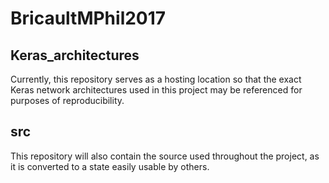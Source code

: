 # BricaultMPhil2017

## Keras_architectures
Currently, this repository serves as a hosting location so that the exact Keras network architectures used in this project may be referenced for purposes of reproducibility.

## src
This repository will also contain the source used throughout the project, as it is converted to a state easily usable by others. 
